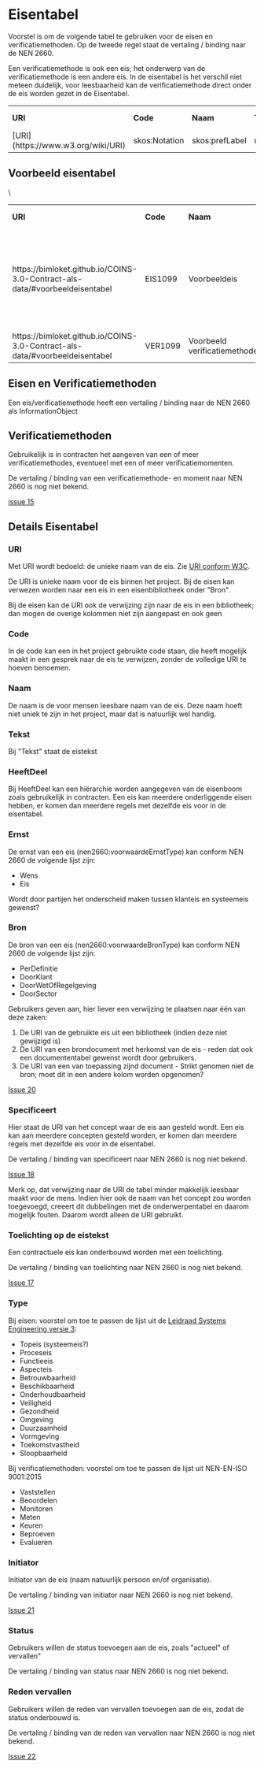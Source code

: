 # Eisentabel


Voorstel is om de volgende tabel te gebruiken voor de eisen en verificatiemethoden. Op de tweede regel staat de vertaling / binding naar de NEN 2660.


Een verificatiemethode is ook een eis; het onderwerp van de verificatiemethode is een andere eis. In de eisentabel is het verschil niet meteen duidelijk, voor leesbaarheid kan de verificatiemethode direct onder de eis worden gezet in de Eisentabel.


<table class="wikitable" style="text-align:left; valign:top">
<tr>
<th> URI
</th>
<th> Code
</th>
<th> Naam
</th>
<th> Tekst
</th>
<th> heeftDeel
</th>
<th> Ernst
</th>
<th> Bron
</th>
<th> Specificeert
</th>
<th> Toelichting
</th>
<th> Eistype
</th>
<th> Initiator
</th>
<th> Status
</th>
<th> Reden vervallen
</th></tr>
<tr>
<td> [URI](https://www.w3.org/wiki/URI) </td>
<td> skos:Notation </td>
<td> skos:prefLabel </td>
<td> nen2660:heeftVoorwaardeSpecificatie </td>
<td> nen2660:heeftDeel </td>
<td> nen2660:voorwaardeErnstType </td>
<td> nen2660:voorwaardeBronType </td>
<td> ONBEKEND </td>
<td> ONBEKEND </td>
<td> ONBEKEND </td>
<td> ONBEKEND </td>
<td> ONBEKEND </td>
<td> ONBEKEND </td>
</td></tr>
</table>


## Voorbeeld eisentabel
<table class="wikitable" style="text-align:left; valign:top">
<tr>
<th> URI
</th>
<th> Code
</th>
<th> Naam
</th>
<th> Tekst
</th>
<th> heeftDeel
</th>
<th> Ernst
</th>
<th> Bron
</th>
<th> Specificeert
</th>
<th> Toelichting
</th>
<th> Eistype
</th>
<th> Initiator
</th>
<th> Status
</th>
<th> Reden vervallen
</th></tr>
<tr>
<td> https://bimloket.github.io/COINS-3.0-Contract-als-data/#voorbeeldeisentabel </td>
<td> EIS1099 </td>
<td> Voorbeeldeis </td>
<td> Dit is de tekst van de voorbeeldeis </td>
<td> https://bimloket.github.io/COINS-3.0-Contract-als-data/#voorbeeldeisentabel </td>
<td> wens </td>
<td> https://bimloket.github.io/COINS-3.0-Contract-als-data/#voorbeeldeisentabel </td>
<td> https://bimloket.github.io/COINS-3.0-Contract-als-data/#voorbeeldtabel </td>
<td> Dit is de toelichting van de voorbeeldeis, om achtergrond / doel en reden van de eis te kunnen verduidelijken </td>
<td> Veiligheid </td>
<td> BIM loket </td>
<td> Vervallen </td>\
<td> Reden van vervallen van eis </td>
</td></tr>
<tr>
<td> https://bimloket.github.io/COINS-3.0-Contract-als-data/#voorbeeldeisentabel </td>
<td> VER1099 </td>
<td> Voorbeeld verificatiemethode </td>
<td> Dit is het verificatievoorschrift </td>
<td>  </td>
<td>  </td>
<td> https://bimloket.github.io/COINS-3.0-Contract-als-data/#voorbeeldeisentabel </td>
<td> https://bimloket.github.io/COINS-3.0-Contract-als-data/#voorbeeldeisentabel </td>
<td> </td>
<td> </td>
<td> BIM loket </td>
<td> </td>
<td> </td>
</td></tr>
</table>


## Eisen en Verificatiemethoden

Een eis/verificatiemethode heeft een vertaling / binding naar de NEN 2660 als InformationObject


## Verificatiemethoden
Gebruikelijk is in contracten het aangeven van een of meer verificatiemethodes, eventueel met een of meer verificatiemomenten. 

De vertaling / binding van een verificatiemethode- en moment naar NEN 2660 is nog niet bekend. 

[issue 15](https://github.com/bimloket/COINS-3.0-Contract-als-data/issues/15)


## Details Eisentabel

### URI
Met URI wordt bedoeld: de unieke naam van de eis. Zie [URI conform W3C](https://www.w3.org/wiki/URI). 

De URI is unieke naam voor de eis binnen het project. 
Bij de eisen kan verwezen worden naar een eis in een eisenbibliotheek onder "Bron". 

Bij de eisen kan de URI ook de verwijzing zijn naar de eis in een bibliotheek; dan mogen de overige kolommen niet zijn aangepast en ook geen


### Code
In de code kan een in het project gebruikte code staan, die heeft mogelijk maakt in een gesprek naar de eis te verwijzen, zonder de volledige URI te hoeven benoemen. 



### Naam
De naam is de voor mensen leesbare naam van de eis. Deze naam hoeft niet uniek te zijn in het project, maar dat is natuurlijk wel handig.



### Tekst
Bij "Tekst" staat de eistekst



### HeeftDeel
Bij HeeftDeel kan een hiërarchie worden aangegeven van de eisenboom zoals gebruikelijk in contracten. Een eis kan meerdere onderliggende eisen hebben, er komen dan meerdere regels met dezelfde eis voor in de eisentabel. 



### Ernst
De ernst van een eis (nen2660:voorwaardeErnstType) kan conform NEN 2660 de volgende lijst zijn:
* Wens
* Eis

Wordt door partijen het onderscheid maken tussen klanteis en systeemeis gewenst?

### Bron
De bron van een eis (nen2660:voorwaardeBronType) kan conform NEN 2660 de volgende lijst zijn:
* PerDefinitie
* DoorKlant
* DoorWetOfRegelgeving
* DoorSector

Gebruikers geven aan, hier liever een verwijzing te plaatsen naar één van deze zaken:
1. De URI van de gebruikte eis uit een bibliotheek (indien deze niet gewijzigd is)
2. De URI van een brondocument met herkomst van de eis - reden dat ook een documententabel gewenst wordt door gebruikers.
3. De URI van een van toepassing zijnd document - Strikt genomen niet de bron; moet dit in een andere kolom worden opgenomen?


[Issue 20](https://github.com/bimloket/COINS-3.0-Contract-als-data/issues/20)


### Specificeert
Hier staat de URI van het concept waar de eis aan gesteld wordt. Een eis kan aan meerdere concepten gesteld worden, er komen dan meerdere regels met dezelfde eis voor in de eisentabel. 


De vertaling / binding van specificeert naar NEN 2660 is nog niet bekend. 

[Issue 18](https://github.com/bimloket/COINS-3.0-Contract-als-data/issues/18)

Merk op, dat verwijzing naar de URI de tabel minder makkelijk leesbaar maakt voor de mens. Indien hier ook de naam van het concept zou worden toegevoegd, creeert dit dubbelingen met de onderwerpentabel en daarom mogelijk fouten. Daarom wordt alleen de URI gebruikt.


### Toelichting op de eistekst
Een contractuele eis kan onderbouwd worden met een toelichting.

De vertaling / binding van toelichting naar NEN 2660 is nog niet bekend. 

[Issue 17](https://github.com/bimloket/COINS-3.0-Contract-als-data/issues/17)


### Type

Bij eisen: voorstel om toe te passen de lijst uit de [Leidraad Systems Engineering versie 3](https://www.leidraadse.nl/assets/files/downloads/LeidraadSE/V3/Leidraad_V3_SE_web.pdf):

* <a>Topeis</a> (systeemeis?)
* <a>Proceseis</a>
* <a>Functieeis</a>
* <a>Aspecteis</a>
* <a>Betrouwbaarheid</a>
* <a>Beschikbaarheid</a>
* <a>Onderhoudbaarheid</a>
* <a>Veiligheid</a>
* <a>Gezondheid</a>
* <a>Omgeving</a>
* <a>Duurzaamheid</a>
* <a>Vormgeving</a>
* <a>Toekomstvastheid</a>
* <a>Sloopbaarheid</a>

Bij verificatiemethoden: voorstel om toe te passen de lijst uit NEN-EN-ISO 9001:2015
* <a>Vaststellen</a>
* <a>Beoordelen</a>
* <a>Monitoren</a>
* <a>Meten</a>
* <a>Keuren</a>
* <a>Beproeven</a>
* <a>Evalueren</a>

### Initiator
Initiator van de eis (naam natuurlijk persoon en/of organisatie).


De vertaling / binding van initiator naar NEN 2660 is nog niet bekend. 

[Issue 21](https://github.com/bimloket/COINS-3.0-Contract-als-data/issues/21)


### Status
Gebruikers willen de status toevoegen aan de eis, zoals "actueel" of vervallen"

De vertaling / binding van status naar NEN 2660 is nog niet bekend. 

### Reden vervallen
Gebruikers willen de reden van vervallen toevoegen aan de eis, zodat de status onderbouwd is.

De vertaling / binding van de reden van vervallen naar NEN 2660 is nog niet bekend. 

[Issue 22](https://github.com/bimloket/COINS-3.0-Contract-als-data/issues/22)














